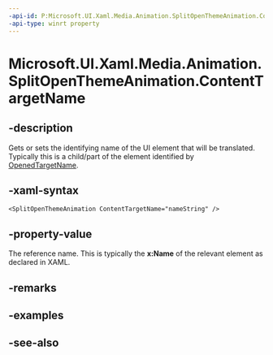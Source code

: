 ```yaml
---
-api-id: P:Microsoft.UI.Xaml.Media.Animation.SplitOpenThemeAnimation.ContentTargetName
-api-type: winrt property
---
```


<!-- Property syntax
public string ContentTargetName { get;  set; }
-->

# Microsoft.UI.Xaml.Media.Animation.SplitOpenThemeAnimation.ContentTargetName

## -description
Gets or sets the identifying name of the UI element that will be translated. Typically this is a child/part of the element identified by [OpenedTargetName](splitopenthemeanimation_openedtargetname.md).

## -xaml-syntax
```xaml
<SplitOpenThemeAnimation ContentTargetName="nameString" />
```


## -property-value
The reference name. This is typically the **x:Name** of the relevant element as declared in XAML.

## -remarks

## -examples

## -see-also
